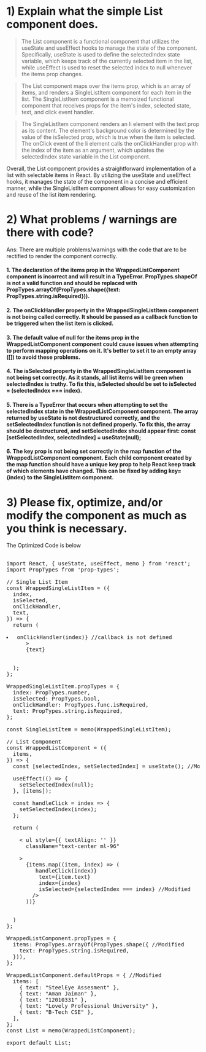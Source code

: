 
# 1) Explain what the simple List component does.

>The List component is a functional component that utilizes the useState and useEffect hooks to manage the state of the component. Specifically, useState is used to define the selectedIndex state variable, which keeps track of the currently selected item in the list, while useEffect is used to reset the selected index to null whenever the items prop changes.

>The List component maps over the items prop, which is an array of items, and renders a SingleListItem component for each item in the list. The SingleListItem component is a memoized functional component that receives props for the item's index, selected state, text, and click event handler.

>The SingleListItem component renders an li element with the text prop as its content. The element's background color is determined by the value of the isSelected prop, which is true when the item is selected. The onClick event of the li element calls the onClickHandler prop with the index of the item as an argument, which updates the selectedIndex state variable in the List component.

Overall, the List component provides a straightforward implementation of a list with selectable items in React. By utilizing the useState and useEffect hooks, it manages the state of the component in a concise and efficient manner, while the SingleListItem component allows for easy customization and reuse of the list item rendering.

# 2) What problems / warnings are there with code?
Ans: There are multiple problems/warnings with the code that are to be rectified to render the component correctly.

#### 1. The declaration of the items prop in the WrappedListComponent component is incorrect and will result in a TypeError. PropTypes.shapeOf is not a valid function and should be replaced with PropTypes.arrayOf(PropTypes.shape({text: PropTypes.string.isRequired})).


#### 2. The onClickHandler property in the WrappedSingleListItem component is not being called correctly. It should be passed as a callback function to be triggered when the list item is clicked.


#### 3. The default value of null for the items prop in the WrappedListComponent component could cause issues when attempting to perform mapping operations on it. It's better to set it to an empty array ([]) to avoid these problems.



#### 4. The isSelected property in the WrappedSingleListItem component is not being set correctly. As it stands, all list items will be green when selectedIndex is truthy. To fix this, isSelected should be set to isSelected = (selectedIndex === index).


            
#### 5. There is a TypeError that occurs when attempting to set the selectedIndex state in the WrappedListComponent component. The array returned by useState is not destructured correctly, and the setSelectedIndex function is not defined properly. To fix this, the array should be destructured, and setSelectedIndex should appear first: const [setSelectedIndex, selectedIndex] = useState(null);



#### 6. The key prop is not being set correctly in the map function of the WrappedListComponent component. Each child component created by the map function should have a unique key prop to help React keep track of which elements have changed. This can be fixed by adding key={index} to the SingleListItem component.



# 3) Please fix, optimize, and/or modify the component as much as you think is necessary.
            
The Optimized Code is below <br><br>

<pre>
import React, { useState, useEffect, memo } from 'react';
import PropTypes from 'prop-types';

// Single List Item
const WrappedSingleListItem = ({
  index,
  isSelected,
  onClickHandler,
  text,
}) => {
  return (
    <li className="w-1/4 h-10 ml-52 mt-9 items-center border-2-transparent rounded-md list"
      style={{ backgroundColor: isSelected ? 'green' : 'red'}}
      onClick={() => onClickHandler(index)} //callback is not defined 
      > 
      {text}
    </li>
  );
};

WrappedSingleListItem.propTypes = {
  index: PropTypes.number,
  isSelected: PropTypes.bool,
  onClickHandler: PropTypes.func.isRequired,
  text: PropTypes.string.isRequired,
};

const SingleListItem = memo(WrappedSingleListItem);

// List Component
const WrappedListComponent = ({
  items,
}) => {
  const [selectedIndex, setSelectedIndex] = useState(); //Modified

  useEffect(() => {
    setSelectedIndex(null);
  }, [items]);

  const handleClick = index => {
    setSelectedIndex(index);
  };

  return (

    < ul style={{ textAlign: '' }}
      className="text-center ml-96"
    
    >
      {items.map((item, index) => (
        <SingleListItem
          key={index} //Modified
          onClickHandler={() => handleClick(index)}
          text={item.text}
          index={index}
          isSelected={selectedIndex === index} //Modified
        />
      ))}

    </ul>
  )
};

WrappedListComponent.propTypes = {
  items: PropTypes.arrayOf(PropTypes.shape({ //Modified
    text: PropTypes.string.isRequired,
  })),
};

WrappedListComponent.defaultProps = { //Modified
  items: [
    { text: "SteelEye Assesment" },
    { text: "Aman Jaiman" },
    { text: "12010331" },
    { text: "Lovely Professional University" },
    { text: "B-Tech CSE" },
  ],
};
const List = memo(WrappedListComponent);

export default List;
</pre>
